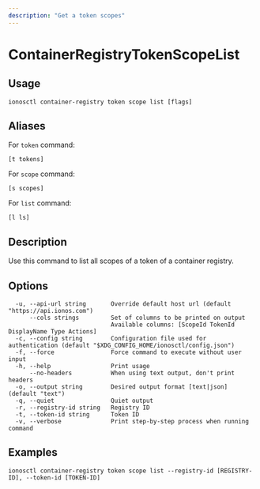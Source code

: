 ```yaml
---
description: "Get a token scopes"
---
```


# ContainerRegistryTokenScopeList

## Usage

```text
ionosctl container-registry token scope list [flags]
```

## Aliases

For `token` command:

```text
[t tokens]
```

For `scope` command:

```text
[s scopes]
```

For `list` command:

```text
[l ls]
```

## Description

Use this command to list all scopes of a token of a container registry.

## Options

```text
  -u, --api-url string       Override default host url (default "https://api.ionos.com")
      --cols strings         Set of columns to be printed on output 
                             Available columns: [ScopeId TokenId DisplayName Type Actions]
  -c, --config string        Configuration file used for authentication (default "$XDG_CONFIG_HOME/ionosctl/config.json")
  -f, --force                Force command to execute without user input
  -h, --help                 Print usage
      --no-headers           When using text output, don't print headers
  -o, --output string        Desired output format [text|json] (default "text")
  -q, --quiet                Quiet output
  -r, --registry-id string   Registry ID
  -t, --token-id string      Token ID
  -v, --verbose              Print step-by-step process when running command
```

## Examples

```text
ionosctl container-registry token scope list --registry-id [REGISTRY-ID], --token-id [TOKEN-ID]
```

